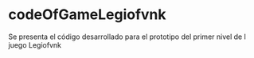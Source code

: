 # codeOfGameLegiofvnk
Se presenta el código desarrollado para el prototipo del primer nivel de l juego  Legiofvnk
